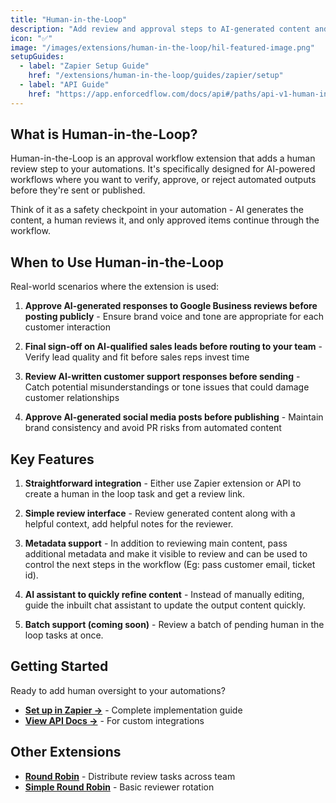 ```yaml
---
title: "Human-in-the-Loop"
description: "Add review and approval steps to AI-generated content and automated workflows"
icon: "✅"
image: "/images/extensions/human-in-the-loop/hil-featured-image.png"
setupGuides:
  - label: "Zapier Setup Guide"
    href: "/extensions/human-in-the-loop/guides/zapier/setup"
  - label: "API Guide"
    href: "https://app.enforcedflow.com/docs/api#/paths/api-v1-human-in-the-loop-tasks/post"
---
```


## What is Human-in-the-Loop?

Human-in-the-Loop is an approval workflow extension that adds a human review step to your automations. It's specifically designed for AI-powered workflows where you want to verify, approve, or reject automated outputs before they're sent or published.

Think of it as a safety checkpoint in your automation - AI generates the content, a human reviews it, and only approved items continue through the workflow.

## When to Use Human-in-the-Loop

Real-world scenarios where the extension is used:

1. **Approve AI-generated responses to Google Business reviews before posting publicly** - Ensure brand voice and tone are appropriate for each customer interaction

2. **Final sign-off on AI-qualified sales leads before routing to your team** - Verify lead quality and fit before sales reps invest time

3. **Review AI-written customer support responses before sending** - Catch potential misunderstandings or tone issues that could damage customer relationships

4. **Approve AI-generated social media posts before publishing** - Maintain brand consistency and avoid PR risks from automated content

## Key Features

1. **Straightforward integration** - Either use Zapier extension or API to create a human in the loop task and get a review link.

2. **Simple review interface** - Review generated content along with a helpful context, add helpful notes for the reviewer.

3. **Metadata support** - In addition to reviewing main content, pass additional metadata and make it visible to review and can be used to control the next steps in the workflow (Eg: pass customer email, ticket id).

4. **AI assistant to quickly refine content** - Instead of manually editing, guide the inbuilt chat assistant to update the output content quickly.

5. **Batch support (coming soon)** - Review a batch of pending human in the loop tasks at once.

## Getting Started

Ready to add human oversight to your automations?

- **[Set up in Zapier →](/guides/zapier/human-in-the-loop)** - Complete implementation guide
- **[View API Docs →](#)** - For custom integrations

## Other Extensions

- **[Round Robin](/extensions/round-robin)** - Distribute review tasks across team
- **[Simple Round Robin](/extensions/simple-round-robin)** - Basic reviewer rotation
